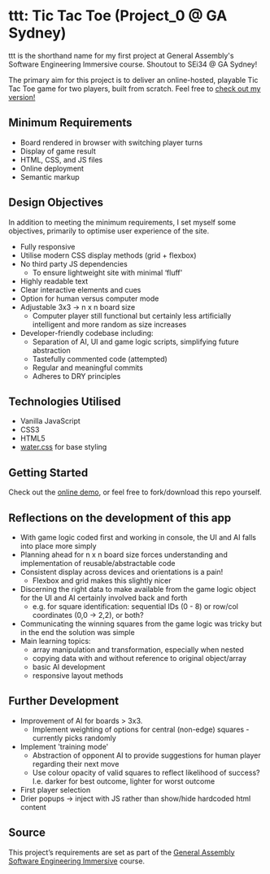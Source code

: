 # ttt: Tic Tac Toe (Project_0 @ GA Sydney)

ttt is the shorthand name for my first project at General Assembly's Software Engineering Immersive course. Shoutout to SEi34 @ GA Sydney!

The primary aim for this project is to deliver an online-hosted, playable Tic Tac Toe game for two players, built from scratch. Feel free to [check out my version!](https://jezzzm.github.io/ttt/)

## Minimum Requirements
* Board rendered in browser with switching player turns
* Display of game result
* HTML, CSS, and JS files
* Online deployment
* Semantic markup

## Design Objectives
In addition to meeting the minimum requirements, I set myself some objectives, primarily to optimise user experience of the site.

* Fully responsive
* Utilise modern CSS display methods (grid + flexbox)
* No third party JS dependencies
	* To ensure lightweight site with minimal ‘fluff'
* Highly readable text
* Clear interactive elements and cues
* Option for human versus computer mode
* Adjustable  3x3 -> n x n board size
	* Computer player still functional but certainly less artificially intelligent and more random as size increases
* Developer-friendly codebase including:
	* Separation of AI, UI and game logic scripts, simplifying future abstraction
	* Tastefully commented code (attempted)
	* Regular and meaningful commits
	* Adheres to DRY principles

## Technologies Utilised
* Vanilla JavaScript
* CSS3
* HTML5
* [water.css](https://github.com/kognise/water.css) for base styling

## Getting Started
Check out the [online demo](https://jezzzm.github.io/ttt/), or feel free to fork/download this repo yourself.


## Reflections on the development of this app
* With game logic coded first and working in console, the UI and AI falls into place more simply
* Planning ahead for n x n board size forces understanding and implementation of reusable/abstractable code
* Consistent display across devices and orientations is a pain!
	* Flexbox and grid makes this slightly nicer
* Discerning the right data to make available from the game logic object for the UI and AI certainly involved back and forth
	* e.g. for square identification: sequential IDs (0 - 8) or row/col coordinates (0,0 -> 2,2), or both?
* Communicating the winning squares from the game logic was tricky but in the end the solution was simple
* Main learning topics:
	* array manipulation and transformation, especially when nested
	* copying data with and without reference to original object/array
	* basic AI development
	* responsive layout methods

## Further Development
* Improvement of AI for boards > 3x3.
	* Implement weighting of options for central (non-edge) squares - currently picks randomly
* Implement 'training mode'
	* Abstraction of opponent AI to provide suggestions for human player regarding their next move
	* Use colour opacity of valid squares to reflect likelihood of success? I.e. darker for best outcome, lighter for worst outcome
* First player selection
* Drier popups -> inject with JS rather than show/hide hardcoded html content

## Source
This project’s requirements are set as part of the [General Assembly Software Engineering Immersive](https://generalassemb.ly/education/software-engineering-immersive/sydney) course.
